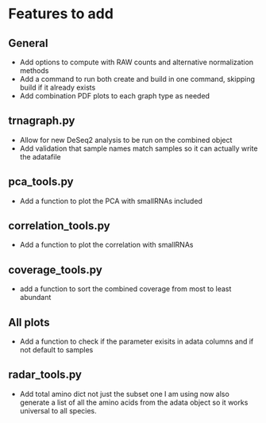 # Features to add

## General

* Add options to compute with RAW counts and alternative normalization methods
* Add a command to run both create and build in one command, skipping build if it already exists
* Add combination PDF plots to each graph type as needed

## trnagraph.py

* Allow for new DeSeq2 analysis to be run on the combined object
* Add validation that sample names match samples so it can actually write the adatafile

## pca_tools.py

* Add a function to plot the PCA with smallRNAs included

## correlation_tools.py

* Add a function to plot the correlation with smallRNAs

## coverage_tools.py

* add a function to sort the combined coverage from most to least abundant

## All plots

* Add a function to check if the parameter exisits in adata columns and if not default to samples

## radar_tools.py

* Add total amino dict not just the subset one I am using now also generate a list of all the amino acids from the adata object so it works universal to all species.
